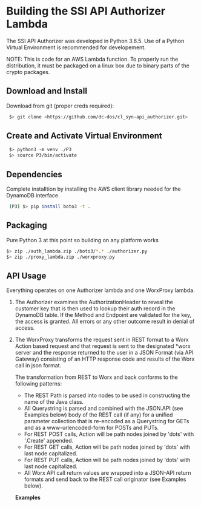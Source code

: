 # Building the SSI API Authorizer Lambda

The SSI API Authorizer was developed in Python 3.6.5. Use of a Python Virtual Environment is recommended for developement. 

NOTE: This is code for an AWS Lambda function. To properly run the distribution, it must be packaged on a linux box due to binary parts of the crypto packages.

## Download and Install

Download from git (proper creds required):

```bash
 $> git clone <https://github.com/dc-dos/cl_syn-api_authorizer.git>

```

## Create and Activate Virtual Environment

```bash
 $> python3 -m venv ./P3
 $> source P3/bin/activate
```

## Dependencies

Complete installtion by installing the AWS client
library needed for the DynamoDB interface.

```bash 
 (P3) $> pip install boto3 -t .
```

## Packaging

Pure Python 3 at this point so building on any platform works

```bash
$> zip ./auth_lambda.zip ./boto3/*.* ./authorizer.py
$> zip ./proxy_lambda.zip ./worxproxy.py
```

## API Usage

Everything operates on one Authorizer lambda and one WorxProxy lambda. 

 1. The Authorizer examines the AuthorizationHeader to reveal the customer key that 
    is then used to lookup their auth record in the DynamoDB table. If the Method and 
    Endpoint are validated for the key, the access is granted. All errors or any other
    outcome result in denial of access.
 2. The WorxProxy transforms the request sent in REST format to a Worx Action based request
    and that request is sent to the designated *worx server and the response returned to the 
    user in a JSON Format (via API Gateway) consisting of an HTTP response code and results of
    the Worx call in json format.

    The transformation from REST to Worx and back conforms to the following patterns:

    - The REST Path is parsed into nodes to be used in constructing the name of the Java class.
    - All Querystring is parsed and combined with the JSON.API (see Examples below) body of the
      REST call (if any) for a unified parameter collection that is re-encoded as a Querystring for 
      GETs and as a www-urlencoded-form for POSTs and PUTs. 
    - For REST POST calls, Action will be path nodes joined by 'dots' with '.Create' appended. 
    - For REST GET calls, Action will be path nodes joined by 'dots' with last node capitalized.
    - For REST PUT calls, Action will be path nodes joined by 'dots' with last node capitalized.
    - All Worx API call return values are wrapped into a JSON-API return formats and send back to 
      the REST call originator (see Examples below).

    **Examples**

    